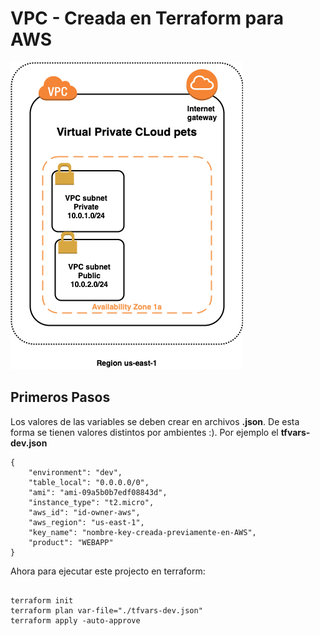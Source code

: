 # VPC - Creada en Terraform para AWS

![Getting Started](./images/VPC-PETS.png)

## Primeros Pasos

Los valores de las variables se deben crear en archivos **.json**. De esta forma se tienen valores distintos por ambientes :). Por ejemplo el **tfvars-dev.json**
```
{
    "environment": "dev",
    "table_local": "0.0.0.0/0",
    "ami": "ami-09a5b0b7edf08843d",
    "instance_type": "t2.micro",
    "aws_id": "id-owner-aws",
    "aws_region": "us-east-1",
    "key_name": "nombre-key-creada-previamente-en-AWS",
    "product": "WEBAPP"
}

```


Ahora para ejecutar este projecto en terraform:

```

terraform init
terraform plan var-file="./tfvars-dev.json"
terraform apply -auto-approve

```
